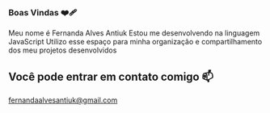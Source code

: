 ### Boas Vindas ❤️‍🩹

Meu nome é Fernanda Alves Antiuk
Estou me desenvolvendo na linguagem JavaScript
Utilizo esse espaço para minha organização e compartilhamento dos meu projetos desenvolvidos

## Você pode entrar em contato comigo  📫

fernandaalvesantiuk@gmail.com
